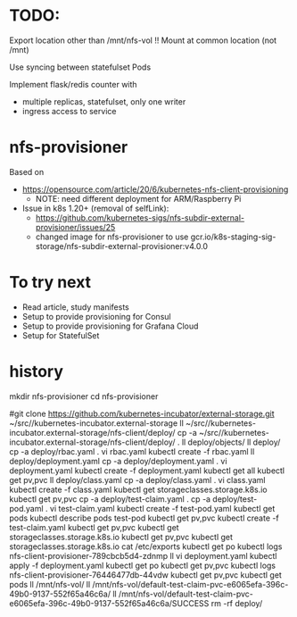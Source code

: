 
# TODO:

Export location other than /mnt/nfs-vol !!
Mount at common location (not /mnt)

Use syncing between statefulset Pods

Implement flask/redis counter with
- multiple replicas, statefulset, only one writer
- ingress access to service

# nfs-provisioner

Based on 
- https://opensource.com/article/20/6/kubernetes-nfs-client-provisioning
  - NOTE: need different deployment for ARM/Raspberry Pi
- Issue in k8s 1.20+ (removal of selfLink):
  - https://github.com/kubernetes-sigs/nfs-subdir-external-provisioner/issues/25
  - changed image for nfs-provisioner to use gcr.io/k8s-staging-sig-storage/nfs-subdir-external-provisioner:v4.0.0

# To try next

- Read article, study manifests
- Setup to provide provisioning for Consul
- Setup to provide provisioning for Grafana Cloud
- Setup for StatefulSet

# history

  mkdir nfs-provisioner
  cd nfs-provisioner

  #git clone https://github.com/kubernetes-incubator/external-storage.git ~/src//kubernetes-incubator.external-storage
  ll ~/src//kubernetes-incubator.external-storage/nfs-client/deploy/
  cp -a ~/src//kubernetes-incubator.external-storage/nfs-client/deploy/ .
  ll deploy/objects/
  ll deploy/
  cp -a deploy/rbac.yaml  .
  vi rbac.yaml 
  kubectl create -f rbac.yaml 
  ll deploy/deployment.yaml 
  cp -a deploy/deployment.yaml  .
  vi deployment.yaml 
  kubectl create -f deployment.yaml 
  kubectl get all
  kubectl get pv,pvc
  ll deploy/class.yaml 
  cp -a deploy/class.yaml  .
  vi class.yaml 
  kubectl create -f class.yaml 
  kubectl get storageclasses.storage.k8s.io 
  kubectl get pv,pvc
  cp -a deploy/test-claim.yaml .
  cp -a deploy/test-pod.yaml .
  vi test-claim.yaml 
  kubectl create -f test-pod.yaml 
  kubectl get pods
  kubectl describe pods test-pod 
  kubectl get pv,pvc
  kubectl create -f test-claim.yaml 
  kubectl get pv,pvc
  kubectl get storageclasses.storage.k8s.io 
  kubectl get pv,pvc
  kubectl get storageclasses.storage.k8s.io 
  cat /etc/exports 
  kubectl get po
  kubectl logs nfs-client-provisioner-789cbcb5d4-zdnmp 
  ll
  vi deployment.yaml 
  kubectl apply -f deployment.yaml 
  kubectl get po
  kubectl get pv,pvc
  kubectl logs nfs-client-provisioner-76446477db-44vdw 
  kubectl get pv,pvc
  kubectl get pods
  ll /mnt/nfs-vol/
  ll /mnt/nfs-vol/default-test-claim-pvc-e6065efa-396c-49b0-9137-552f65a46c6a/
  ll /mnt/nfs-vol/default-test-claim-pvc-e6065efa-396c-49b0-9137-552f65a46c6a/SUCCESS 
  rm -rf deploy/
